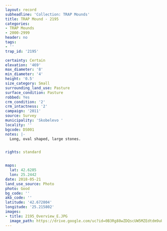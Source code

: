 ```yaml
---
layout: record
subheadline: 'Collection: TRAP Mounds'
title: TRAP Mound - 2195
categories:
- TRAP Mounds
- 2000-2999
header: no
tags:
- ''
trap_id: '2195'

certainty: Certain
elevation: '469'
max_diameter: '8'
min_diameter: '4'
height: '0.5'
size_category: Small
surrounding_land_use: Pasture
surface_condition: Pasture
robbed: Yes
crm_condition: '2'
crm_intactness: '2'
campaign: '2011'
source: Survey
municipality: 'Skobelevo '
locality: ''
bgcode: DS001
notes: |-
  Long, oval shaped, large stones.


rights: standard


maps:
  lat: 42.6285
  lon: 25.2442
date: 2018-05-21
land_use_source: Photo
photo: Good
bg_code: ''
akb_code: ''
latitude: '42.672804'
longitude: '25.215802'
images:
- title: 2195_Overview_E.JPG
  image_path: https://drive.google.com/uc?id=0B3Rg88wZDQscUW5MZEdtdm9uUG8
---
```

